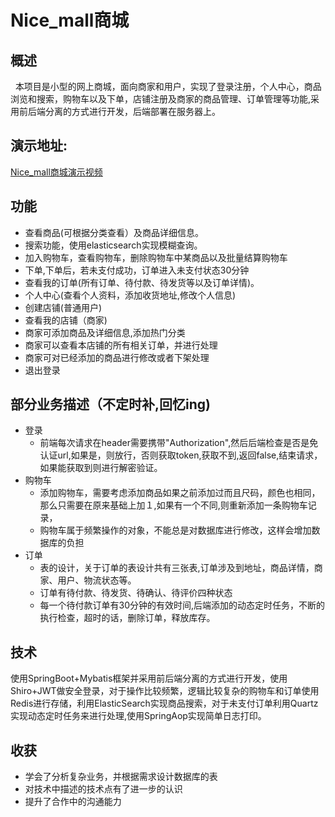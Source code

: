 # Nice_mall商城   
## 概述    
&#160;&#160;本项目是小型的网上商城，面向商家和用户，实现了登录注册，个人中心，商品浏览和搜索，购物车以及下单，店铺注册及商家的商品管理、订单管理等功能,采用前后端分离的方式进行开发，后端部署在服务器上。   
## 演示地址:
[Nice_mall商城演示视频](https://www.bilibili.com/video/av88502084)  
## 功能
- 查看商品(可根据分类查看）及商品详细信息。
- 搜索功能，使用elasticsearch实现模糊查询。
- 加入购物车，查看购物车，删除购物车中某商品以及批量结算购物车
- 下单,下单后，若未支付成功，订单进入未支付状态30分钟
- 查看我的订单(所有订单、待付款、待发货等以及订单详情)。
- 个人中心(查看个人资料，添加收货地址,修改个人信息)
- 创建店铺(普通用户)
- 查看我的店铺（商家)
- 商家可添加商品及详细信息,添加热门分类
- 商家可以查看本店铺的所有相关订单，并进行处理
- 商家可对已经添加的商品进行修改或者下架处理
- 退出登录　
## 部分业务描述（不定时补,回忆ing)
- 登录
  - 前端每次请求在header需要携带"Authorization",然后后端检查是否是免认证url,如果是，则放行，否则获取token,获取不到,返回false,结束请求，如果能获取到则进行解密验证。
- 购物车   
  - 添加购物车，需要考虑添加商品如果之前添加过而且尺码，颜色也相同，那么只需要在原来基础上加１,如果有一个不同,则重新添加一条购物车记录，
  - 购物车属于频繁操作的对象，不能总是对数据库进行修改，这样会增加数据库的负担
- 订单
  - 表的设计，关于订单的表设计共有三张表,订单涉及到地址，商品详情，商家、用户、物流状态等。
  - 订单有待付款、待发货、待确认、待评价四种状态
  - 每一个待付款订单有30分钟的有效时间,后端添加的动态定时任务，不断的执行检查，超时的话，删除订单，释放库存。
## 技术
使用SpringBoot+Mybatis框架并采用前后端分离的方式进行开发，使用Shiro+JWT做安全登录，对于操作比较频繁，逻辑比较复杂的购物车和订单使用Redis进行存储，利用ElasticSearch实现商品搜索，对于未支付订单利用Quartz实现动态定时任务来进行处理,使用SpringAop实现简单日志打印。  
## 收获
- 学会了分析复杂业务，并根据需求设计数据库的表
- 对技术中描述的技术点有了进一步的认识
- 提升了合作中的沟通能力
